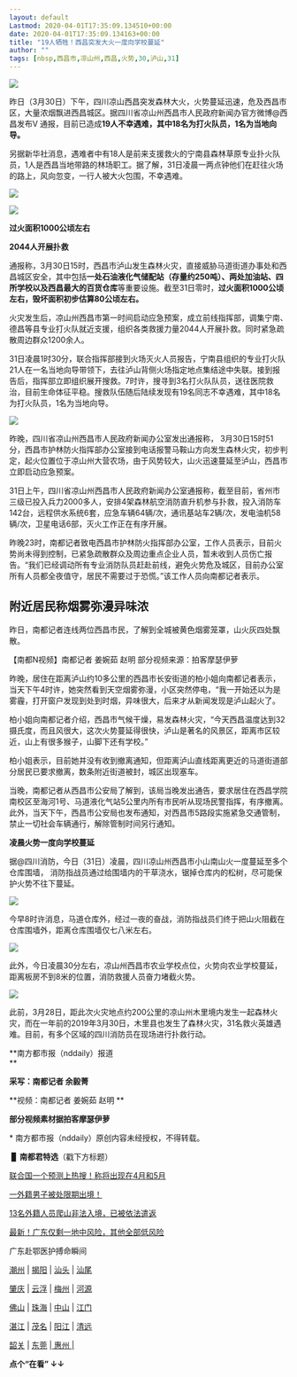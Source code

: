 ```yaml
---
layout: default
Lastmod: 2020-04-01T17:35:09.134510+00:00
date: 2020-04-01T17:35:09.134163+00:00
title: "19人牺牲！西昌突发大火一度向学校蔓延"
author: ""
tags: [nbsp,西昌市,凉山州,西昌,火势,30,泸山,31]
---
```


![](https://images.weserv.nl/?url=https%3A//mmbiz.qpic.cn/mmbiz_png/3OEpTPib0kVibicxzeE7stwjicIU9MPak2OicckwyA8J3iaMVCiawwOzeg5ZJYQicWQrgQ1ia2Y16xl61HmghVcTVMtpfHg/640%3Fwx_fmt%3Dpng)

  

昨日（3月30日）下午，四川凉山西昌突发森林大火，火势蔓延迅速，危及西昌市区，大量浓烟飘进西昌城区。据四川省凉山州西昌市人民政府新闻办官方微博@西昌发布V 通报，目前已造成**19人不幸遇难，其中18名为打火队员，1名为当地向导。**

另据新华社消息，遇难者中有18人是前来支援救火的宁南县森林草原专业扑火队员，1人是西昌当地带路的林场职工。据了解，31日凌晨一两点钟他们在赶往火场的路上，风向忽变，一行人被大火包围，不幸遇难。

  

![](https://images.weserv.nl/?url=https%3A//mmbiz.qpic.cn/mmbiz_jpg/3OEpTPib0kVicR2cUKmOTdu6rm1d2CMIJkNKTYTnOy7aPhwV8HnsysEibu46sqicIOYR5AlRLzhwdPYXicCLBbxrvicw/640%3Fwx_fmt%3Djpeg)

  

![](https://images.weserv.nl/?url=https%3A//mmbiz.qpic.cn/mmbiz_jpg/3OEpTPib0kVicR2cUKmOTdu6rm1d2CMIJkd79l8aa7cibredVibhVI4DJc0LyvvLGwKYLJJwR1ash70bzPWSTgqPIw/640%3Fwx_fmt%3Djpeg)

  

**过火面积1000公顷左右**

**2044人开展扑救**

通报称，3月30日15时，西昌市泸山发生森林火灾，直接威胁马道街道办事处和西昌城区安全，其中包括**一处石油液化气储配站（存量约250吨）、两处加油站、四所学校以及西昌最大的百货仓库**等重要设施。截至31日零时，**过火面积1000公顷左右，毁坏面积初步估算80公顷左右。**

火灾发生后，凉山州西昌市第一时间启动应急预案，成立前线指挥部，调集宁南、德昌等县专业打火队就近支援，组织各类救援力量2044人开展扑救。同时紧急疏散周边群众1200余人。

31日凌晨1时30分，联合指挥部接到火场灭火人员报告，宁南县组织的专业打火队21人在一名当地向导带领下，去往泸山背侧火场指定地点集结途中失联。接到报告后，指挥部立即组织展开搜救。7时许，搜寻到3名打火队队员，送往医院救治，目前生命体征平稳。搜救队伍随后陆续发现有19名同志不幸遇难，其中18名为打火队员，1名为当地向导。

![](https://images.weserv.nl/?url=https%3A//mmbiz.qpic.cn/mmbiz_jpg/3OEpTPib0kVicR2cUKmOTdu6rm1d2CMIJkPN0Az3Y9ias9DiarrQ0V7xyetFwuy0kvS0cMZvZcSAQfj04elo8MFyyA/640%3Fwx_fmt%3Djpeg)

  

昨晚，四川省凉山州西昌市人民政府新闻办公室发出通报称， 3月30日15时51分，西昌市护林防火指挥部办公室接到电话报警马鞍山方向发生森林火灾，初步判定，起火位置位于凉山州大营农场，由于风势较大，山火迅速蔓延至泸山，西昌市立即启动应急预案。

  

31日上午，四川省凉山州西昌市人民政府新闻办公室通报称，截至目前，省州市三级已投入兵力2000多人，安排4架森林航空消防直升机参与扑救，投入消防车142台，远程供水系统6套，应急车辆64辆/次，通讯基站车2辆/次，发电油机58辆/次，卫星电话6部，灭火工作正在有序开展。

  

昨晚23时，南都记者致电西昌市护林防火指挥部办公室，工作人员表示，目前火势尚未得到控制，已紧急疏散群众及周边重点企业人员，暂未收到人员伤亡报告。“我们已经调动所有专业消防队员赶赴前线，避免火势危及城区，目前办公室所有人员都全夜值守，居民不需要过于恐慌。”该工作人员向南都记者表示。

  

**附近居民称烟雾弥漫异味浓**
----------------

  

昨日，南都记者连线两位西昌市民，了解到全城被黄色烟雾笼罩，山火灰四处飘散。

  

【南都N视频】南都记者 姜婉茹 赵明 部分视频来源：拍客摩瑟伊萝

  

昨晚，居住在距离泸山约10多公里的西昌市长安街道的柏小姐向南都记者表示，当天下午4时许，她突然看到天空烟雾弥漫，小区突然停电，“我一开始还以为是雾霾，打开窗户发现到处到时烟，异味很大，后来才从新闻发现是泸山起火了。  

  

柏小姐向南都记者介绍，西昌市气候干燥，易发森林火灾，“今天西昌温度达到32摄氏度，而且风很大，这次火势蔓延得很快，泸山是著名的风景区，距离市区较近，山上有很多猴子，山脚下还有学校。”

  

柏小姐表示，目前她并没有收到撤离通知，但距离泸山直线距离更近的马道街道部分居民已要求撤离，数条附近街道被封，城区出现塞车。

  

当晚，南都记者从西昌市公安局了解到，该局当晚发出通告，要求居住在西昌学院南校区至海河1号、马道液化气站5公里内所有市民听从现场民警指挥，有序撤离。此外，当天下午，西昌市公安局也发布通知，对西昌市5路段实施紧急交通管制，禁止一切社会车辆通行，解除管制时间另行通知。

  
**凌晨火势一度向学校蔓延**

  

据@四川消防，今日（31日）凌晨，四川凉山州西昌市小山南山火一度蔓延至多个仓库围墙， 消防指战员通过给围墙内的干草浇水，锯掉仓库内的松树，尽可能保护火势不往下蔓延。

  

![](https://images.weserv.nl/?url=https%3A//mmbiz.qpic.cn/mmbiz_jpg/3OEpTPib0kVicR2cUKmOTdu6rm1d2CMIJkpG2GsicCyA3VcoUdxsgiaI46TEicFOWan4EIXiaUNkbicicXS99CAT3u8bEA/640%3Fwx_fmt%3Djpeg)

  

今早8时许消息，马道仓库外，经过一夜的奋战，消防指战员们终于把山火阻截在仓库围墙外，距离仓库围墙仅七八米左右。

  

![](https://images.weserv.nl/?url=https%3A//mmbiz.qpic.cn/mmbiz_jpg/3OEpTPib0kVicR2cUKmOTdu6rm1d2CMIJk5kkIfCMcktwwTJicfdrEEwZzLhIfgHoWjPxib0fRm5OuicSIOicRB2oloA/640%3Fwx_fmt%3Djpeg)

  

此外，今日凌晨30分左右，凉山州西昌市农业学校点位，火势向农业学校蔓延，距离板房不到8米的位置，消防救援人员奋力堵截火势。

  

![](https://images.weserv.nl/?url=https%3A//mmbiz.qpic.cn/mmbiz_jpg/3OEpTPib0kVicR2cUKmOTdu6rm1d2CMIJk2N5M9IKxwN2wOhVzibII4wuQicWK5fyBmqsaqEJvUNgpyTrvlNVCbtIg/640%3Fwx_fmt%3Djpeg)

  

此前，3月28日，距此次火灾地点约200公里的凉山州木里境内发生一起森林火灾，而在一年前的2019年3月30日，木里县也发生了森林火灾，31名救火英雄遇难。目前，有多个区域的四川消防员在现场进行扑救行动。

  

**南方都市报（nddaily）报道  
**

**采写：南都记者 余毅菁**

**视频：南都记者 姜婉茹 赵明 **

**部分视频素材据拍客摩瑟伊萝**

\* 南方都市报（nddaily）原创内容未经授权，不得转载。

 ▊ **南都君特选**（戳下方标题）

[联合国一个预测上热搜！称将出现在4月和5月](http://mp.weixin.qq.com/s?__biz=MTk1MjIwODAwMQ==&mid=2650851851&idx=2&sn=38b8b4eec18e7ca6c300f1047d644935&chksm=4797c9e570e040f3aad69cf1c365cfebf8f928736ddebde2cd2d4e56a56b439e3d99927e2952&scene=21#wechat_redirect)  

[一外籍男子被处限期出境！](http://mp.weixin.qq.com/s?__biz=MTk1MjIwODAwMQ==&mid=2650851549&idx=2&sn=334963c9df826c130e4bb20bd7ed6d1e&chksm=4797cb3370e04225a15075334a1a849d493ad595bced1f22de51212a43fc14c02b5e69b7a4a6&scene=21#wechat_redirect)

[13名外籍人员爬山非法入境，已被依法遣返](http://mp.weixin.qq.com/s?__biz=MTk1MjIwODAwMQ==&mid=2650851611&idx=2&sn=e0257acea27e4d58ce910654fa1851c4&chksm=4797caf570e043e3faa07e4b2c563c12626de1d644989f06870873fb92233d13955ba1c56c77&scene=21#wechat_redirect)

[最新！广东仅剩一地中风险，其他全部低风险](http://mp.weixin.qq.com/s?__biz=MTk1MjIwODAwMQ==&mid=2650851598&idx=2&sn=4309dad5bfc615e4bc484846b365c9d3&chksm=4797cae070e043f6b1c90e9daeedfe90abb958faaee91acb93bed56135685262e685d857cd15&scene=21#wechat_redirect)

广东赴鄂医护搏命瞬间

[潮州](http://mp.weixin.qq.com/s?__biz=MTk1MjIwODAwMQ==&mid=2650848970&idx=2&sn=e13fa732f8a36909bdf6e197e14de043&chksm=4797bd2470e03432fe8ca1225f8bfb3958f4d257defd100871925bbcf1de968e9ab80da60abe&scene=21#wechat_redirect) | [揭阳](http://mp.weixin.qq.com/s?__biz=MTk1MjIwODAwMQ==&mid=2650849251&idx=2&sn=137984f1c3d24c2f833639f84d78f745&chksm=4797bc0d70e0351b5691c120d73b29bd9192a0346cff31c943e1eaeb5a2674432bf7e50dac23&scene=21#wechat_redirect) | [汕头](http://mp.weixin.qq.com/s?__biz=MTk1MjIwODAwMQ==&mid=2650850178&idx=2&sn=b6ff6fdbe40f9d6306ac74c0b5b9c947&chksm=4797c06c70e0497ac8f9a20c145d53ef6d8b09e929969eedd9151dcd05f3e5d07bf2723f9c43&scene=21#wechat_redirect) | [汕尾](http://mp.weixin.qq.com/s?__biz=MTk1MjIwODAwMQ==&mid=2650849856&idx=2&sn=7b28d5735e8030e630b04dc58a00987b&chksm=4797c1ae70e048b8f528aca2f1e8af2e874deb96585b1a8722d3da625fa112c1e604e4db78f1&scene=21#wechat_redirect)

[肇庆](http://mp.weixin.qq.com/s?__biz=MTk1MjIwODAwMQ==&mid=2650851061&idx=2&sn=255315d97e981d40b1fd53d61d755ab6&chksm=4797c51b70e04c0d7dfe23a8494fd5f28e3e2ad356cd2e0e1e1ece0ddfd246535df9f1eabaab&scene=21#wechat_redirect) | [云浮](http://mp.weixin.qq.com/s?__biz=MTk1MjIwODAwMQ==&mid=2650849489&idx=2&sn=dbe28d1be4f0ac1b94edbc3e141c8689&chksm=4797c33f70e04a2955f454d11d656bd2b69ca610458f94b8448944a0e7e17375258a127a01ce&scene=21#wechat_redirect) | [梅州](http://mp.weixin.qq.com/s?__biz=MTk1MjIwODAwMQ==&mid=2650849427&idx=2&sn=074bbd194a83b5917081636a1db56682&chksm=4797c37d70e04a6b518c183ffa254115f139048e08f47b2fe5a2316b0144fa537a653394ba7d&scene=21#wechat_redirect) | [河源](http://mp.weixin.qq.com/s?__biz=MTk1MjIwODAwMQ==&mid=2650850717&idx=2&sn=a925deb12d07105afb0cae12629e2754&chksm=4797c67370e04f65c8d0d4d555528e99d2ec0860acf083b733f5cbfaa7fd58653fa0ce1c4ab1&scene=21#wechat_redirect)

[佛山](http://mp.weixin.qq.com/s?__biz=MTk1MjIwODAwMQ==&mid=2650849856&idx=1&sn=700a7559feea4d7d14259dc841df8de0&chksm=4797c1ae70e048b8ac55efd3dc212695bad8a319051d10be146361be23b842696e102a6247d5&scene=21#wechat_redirect) | [珠海](http://mp.weixin.qq.com/s?__biz=MTk1MjIwODAwMQ==&mid=2650849182&idx=1&sn=17bfde191b00160abcee5a2ca1321fa2&chksm=4797bc7070e03566693b375180433b9747e269eb90f104c6d18c731eff3d1aac5caa8db1ab81&scene=21#wechat_redirect) | [中山](http://mp.weixin.qq.com/s?__biz=MTk1MjIwODAwMQ==&mid=2650850150&idx=2&sn=1a9322915a7f14bf886445e00410b067&chksm=4797c08870e0499e02820911d87487b51557717385cf6b40c9b7a71d13e866a6574229355d76&scene=21#wechat_redirect) | [江门](http://mp.weixin.qq.com/s?__biz=MTk1MjIwODAwMQ==&mid=2650849301&idx=2&sn=6cd5640f85be829538b8f1f4f0a72659&chksm=4797c3fb70e04aedc6ff70d9c16666651cefe4ca775e9e47e22649bf53b00a290be1e4d3150b&scene=21#wechat_redirect)

[湛江](http://mp.weixin.qq.com/s?__biz=MTk1MjIwODAwMQ==&mid=2650850908&idx=2&sn=5f0e9f78dd4a03555bc37d78694804c9&chksm=4797c5b270e04ca4c6caafe3f83d00e7f8bba4b7f41ddc194d53bcb76d2a8a4031f401966eb1&scene=21#wechat_redirect) | [茂名](http://mp.weixin.qq.com/s?__biz=MTk1MjIwODAwMQ==&mid=2650850321&idx=2&sn=2468aac75c1247f0620c162c1bfe79d5&chksm=4797c7ff70e04ee92a9976d797616677a73fd5b4adf6ce725caef7ad88d30b4b5fba4e3197ff&scene=21#wechat_redirect) | [阳江](http://mp.weixin.qq.com/s?__biz=MTk1MjIwODAwMQ==&mid=2650850428&idx=2&sn=ee3b0fc03eb536f4300848bad79fcf3b&chksm=4797c79270e04e84d41840cf408cd82a8ea26ff651ade88ae73a4e97dc65d20cd2913e5c7773&scene=21#wechat_redirect) | [清远](http://mp.weixin.qq.com/s?__biz=MTk1MjIwODAwMQ==&mid=2650851188&idx=2&sn=70c5a5a320bde24a6c8e733fe9b7006d&chksm=4797c49a70e04d8c946bc5f681fa36ce7cb52b6826b32107c2c5e6b204897f26e24a3b58bd08&scene=21#wechat_redirect)

[韶关](http://mp.weixin.qq.com/s?__biz=MTk1MjIwODAwMQ==&mid=2650851358&idx=2&sn=ab8401e615a8cb3cc86860d086023330&chksm=4797cbf070e042e60e4c724a004981672110056efbcf923296f8517ce748c90384745d40b8cf&scene=21#wechat_redirect) | [东莞](http://mp.weixin.qq.com/s?__biz=MTk1MjIwODAwMQ==&mid=2650851525&idx=1&sn=9397b232012fbc09bf26a69a6134d980&chksm=4797cb2b70e0423d491d774d335b7571f54c79035727f11486d9f0697ab59a7177e319c1271b&scene=21#wechat_redirect) |[ 惠州 |](http://mp.weixin.qq.com/s?__biz=MTk1MjIwODAwMQ==&mid=2650851573&idx=2&sn=6d53dd54b43cf4e45edb28b29bc4a05b&chksm=4797cb1b70e0420d07831b9ede01dacd4581a8134a21b9b7a7a29aa966409baa7150b953f38f&scene=21#wechat_redirect)

**点个“在看” ↓↓**

